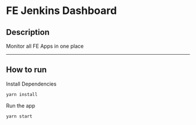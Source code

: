 # FE Jenkins Dashboard

## Description
Monitor all FE Apps in one place

----

## How to run

Install Dependencies
```bash
yarn install
```

Run the app
```bash
yarn start
```